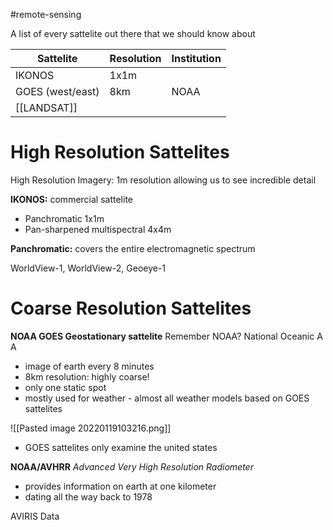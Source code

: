 #remote-sensing 

A list of every sattelite out there that we should know about

| Sattelite        | Resolution | Institution |
| ---------------- | ---------- | ----------- |
| IKONOS           | 1x1m       |             |
| GOES (west/east) | 8km        | NOAA        |
| [[LANDSAT]]                 |            |             |





# High Resolution Sattelites

High Resolution Imagery: 1m resolution allowing us to see incredible detail

**IKONOS:** commercial sattelite
- Panchromatic 1x1m
- Pan-sharpened multispectral 4x4m

**Panchromatic:** covers the entire electromagnetic spectrum


WorldView-1, WorldView-2, Geoeye-1


# Coarse Resolution Sattelites
**NOAA GOES Geostationary sattelite**
Remember NOAA? National Oceanic A A
- image of earth every 8 minutes
- 8km resolution: highly coarse!
- only one static spot
- mostly used for weather - almost all weather models based on GOES sattelites

![[Pasted image 20220119103216.png]]

- GOES sattelites only examine the united states

**NOAA/AVHRR**
*Advanced Very High Resolution Radiometer*
- provides information on earth at one kilometer
- dating all the way back to 1978






AVIRIS Data

